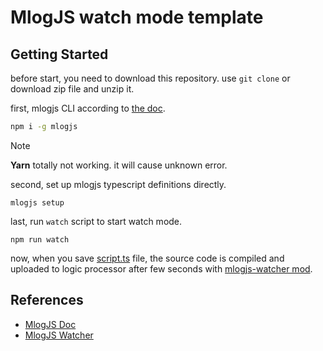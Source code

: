 # MlogJS watch mode template

## Getting Started

before start, you need to download this repository.
use `git clone` or download zip file and unzip it.

first, mlogjs CLI according to [the doc](https://mlogjs.github.io/mlogjs/guide/getting-started.html#local-setup).

```bash
npm i -g mlogjs
```

> [!NOTE]  
> **Yarn** totally not working. it will cause unknown error.

second, set up mlogjs typescript definitions directly.

```
mlogjs setup
```

last, run `watch` script to start watch mode.

```
npm run watch
```

now, when you save [script.ts](./script.ts) file, the source code is compiled and uploaded to logic processor after few seconds with [mlogjs-watcher mod](https://github.com/Sharlottes/mlogJsWatcher).

## References

* [MlogJS Doc](https://mlogjs.github.io/mlogjs/)
* [MlogJS Watcher](https://github.com/Sharlottes/mlogJsWatcher)
